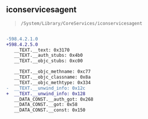 ## iconservicesagent

> `/System/Library/CoreServices/iconservicesagent`

```diff

-598.4.2.1.0
+598.4.2.5.0
   __TEXT.__text: 0x3170
   __TEXT.__auth_stubs: 0x4b0
   __TEXT.__objc_stubs: 0xc00

   __TEXT.__objc_methname: 0xc77
   __TEXT.__objc_classname: 0x8a
   __TEXT.__objc_methtype: 0x334
-  __TEXT.__unwind_info: 0x12c
+  __TEXT.__unwind_info: 0x128
   __DATA_CONST.__auth_got: 0x268
   __DATA_CONST.__got: 0x58
   __DATA_CONST.__const: 0x150

```

